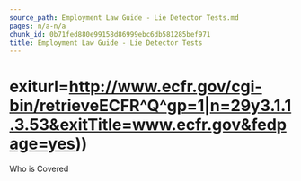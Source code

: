 ```yaml
---
source_path: Employment Law Guide - Lie Detector Tests.md
pages: n/a-n/a
chunk_id: 0b71fed880e99158d86999ebc6db581285bef971
title: Employment Law Guide - Lie Detector Tests
---
```

# exiturl=http://www.ecfr.gov/cgi-bin/retrieveECFR^Q^gp=1|n=29y3.1.1.3.53&exitTitle=www.ecfr.gov&fedpage=yes))

Who is Covered
